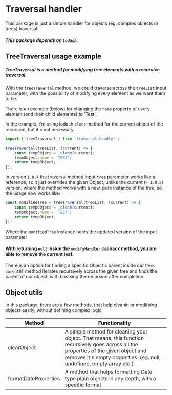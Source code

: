# Traversal handler
This package is just a simple handler for objects (eg. complex objects or trees) traversal.

##### This package depends on `lodash`.
## TreeTraversal usage example
##### TreeTraversal is a method for modifying tree elements with a recursive traversal.

With the `treeTraversal` method, we could traverse across the `treeList` input parameter,
with the possibility of modifying every element as we want them to be.

There is an example (below) for changing the `name` property of every element (and their child elements) to 'Test'.

In the example, i'm using lodash `clone` method for the current object of the recursion, but it's not necessary
```ts
import { treeTraversal } from 'traversal-handler';

treeTraversal(treeList, (current) => {
    const tempObject = _clone(current);
    tempObject.name = 'TEST';
    return tempObject;
});
```

In version `1.0.4` the traversal method input `tree` parameter works like a reference, so it just overrides the given Object, unlike the current (`> 1.0.5`) version, where the method works with a new, pure instance of the tree, so the usage now works like:
```ts
const modifiedTree = treeTraversal(treeList, (current) => {
    const tempObject = _clone(current);
    tempObject.name = 'TEST';
    return tempObject;
});
```
Where the `modifiedTree` instance holds the updated version of the input parameter

#### With returning `null` inside the `modifyHandler` callback method, you are able to remove the current  leaf.

There is an option for finding a specific Object's parent inside our tree. `parentOf` method iterates recursively across the given tree and finds the parent of our object, with breaking the recursion after completion.

## Object utils
In this package, there are a few methods, that help cleanin or modifying objects easily, without defining complex logic.
<table>
    <thead>
        <th>Method</th>
        <th>Functionality</th>
    </thead>
    <tbody>
        <tr>
            <td>clearObject</td>
            <td>A simple method for cleaning your object. That means, this function recursively goes across all the properties of the given object and removes it's empty properties. (eg. null, undefined, empty array etc.)</td>
        </tr>
        <tr>
            <td>formatDateProperties</td>
            <td>A method that helps formatting Date type plain objects in any depth, with a specific format</td>
        </tr>
    </tbody>
</table>
